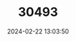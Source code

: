 ---
title: "30493"
category: "Hebe barkeri"
draft: false
date: 2024-02-22 13:03:50
languages:
  English: ["Chatham Island tree hebe", "Barker’s koromiko"]
---